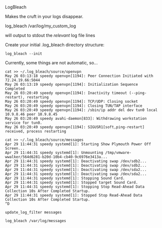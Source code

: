 LogBleach

  Makes the cruft in your logs disappear.

  log_bleach /var/log/my_custom_log

  will output to stdout the _relevant_ log file lines

  Create your initial .log_bleach directory structure:

    log_bleach --init

  Currently, some things are not automatic, so...

    cat >> ~/.log_bleach/source/openvpn
    May 26 03:13:18 speedy openvpn[1194]: Peer Connection Initiated with 72.24.19.66:5044
    May 26 03:13:19 speedy openvpn[1194]: Initialization Sequence Completed
    May 26 03:20:49 speedy openvpn[1194]: Inactivity timeout (--ping-restart), restarting
    May 26 03:20:49 speedy openvpn[1194]: TCP/UDP: Closing socket
    May 26 03:20:49 speedy openvpn[1194]: Closing TUN/TAP interface
    May 26 03:20:49 speedy openvpn[1194]: /sbin/ip addr del dev tun0 local 10.9.8.46 peer 10.9.8.45
    May 26 03:20:49 speedy avahi-daemon[833]: Withdrawing workstation service for tun0.
    May 26 03:20:49 speedy openvpn[1194]: SIGUSR1[soft,ping-restart] received, process restarting

    cat >> ~/.log_bleach/source/messages
    Apr 29 11:44:31 speedy systemd[1]: Starting Show Plymouth Power Off Screen...
    Apr 29 11:44:31 speedy systemd[1]: Unmounting /tmp/vmware-wwalker/564d6281-b20d-10b4-cb40-9c6976e3413a...
    Apr 29 11:44:31 speedy systemd[1]: Deactivating swap /dev/sdb2...
    Apr 29 11:44:31 speedy systemd[1]: Deactivating swap /dev/sdb2...
    Apr 29 11:44:31 speedy systemd[1]: Deactivating swap /dev/sda2...
    Apr 29 11:44:31 speedy systemd[1]: Deactivating swap /dev/sda2...
    Apr 29 11:44:31 speedy systemd[1]: Stopping Sound Card.
    Apr 29 11:44:31 speedy systemd[1]: Stopped target Sound Card.
    Apr 29 11:44:31 speedy systemd[1]: Stopping Stop Read-Ahead Data Collection 10s After Completed Startup.
    Apr 29 11:44:31 speedy systemd[1]: Stopped Stop Read-Ahead Data Collection 10s After Completed Startup.
    ^D

    update_log_filter messages

    log_bleach /var/log/messages

